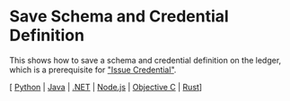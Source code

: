 # Save Schema and Credential Definition

This shows how to save a schema and credential definition on the ledger, which is
a prerequisite for ["Issue Credential"](../issue-credential/README.md).

[ [Python](python/README.md) | [Java](java/README.md) | [.NET](../not-yet-written.md) | [Node.js](../not-yet-written.md) | [Objective C](../not-yet-written.md) | [Rust](rust/README.md)]
